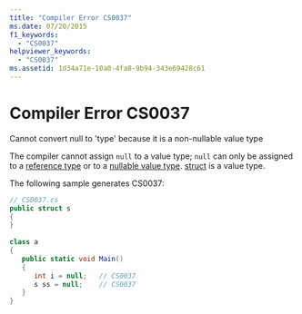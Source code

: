 ```yaml
---
title: "Compiler Error CS0037"
ms.date: 07/20/2015
f1_keywords: 
  - "CS0037"
helpviewer_keywords: 
  - "CS0037"
ms.assetid: 1d34a71e-10a0-4fa8-9b94-343e69428c61
---
```

# Compiler Error CS0037
Cannot convert null to 'type' because it is a non-nullable value type  
  
 The compiler cannot assign `null` to a value type; `null` can only be assigned to a [reference type](../language-reference/keywords/reference-types.md) or to a [nullable value type](../language-reference/builtin-types/nullable-value-types.md). [struct](../language-reference/keywords/struct.md) is a value type.
  
 The following sample generates CS0037:  
  
```csharp  
// CS0037.cs  
public struct s  
{  
}  
  
class a  
{  
   public static void Main()  
   {  
      int i = null;   // CS0037  
      s ss = null;    // CS0037  
   }  
}  
```
